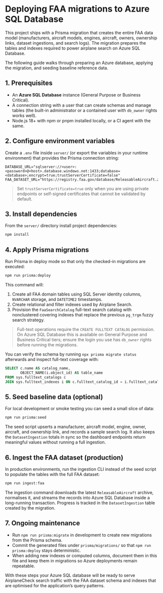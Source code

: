 # Deploying FAA migrations to Azure SQL Database

This project ships with a Prisma migration that creates the entire FAA data
model (manufacturers, aircraft models, engines, aircraft, owners, ownership
links, dataset ingestions, and search logs). The migration prepares the tables
and indexes required to power airplane search on Azure SQL Database.

The following guide walks through preparing an Azure database, applying the
migration, and seeding baseline reference data.

## 1. Prerequisites

- An **Azure SQL Database** instance (General Purpose or Business Critical).
- A connection string with a user that can create schemas and manage tables
  (the built-in administrator or a contained user with `db_owner` rights works
  well).
- Node.js 18+ with npm or pnpm installed locally, or a CI agent with the same.

## 2. Configure environment variables

Create a `.env` file inside `server/` (or export the variables in your runtime
environment) that provides the Prisma connection string:

```env
DATABASE_URL="sqlserver://<user>:<password>@<host>.database.windows.net:1433;database=<database>;encrypt=true;trustServerCertificate=false"
FAA_DATASET_URL="https://registry.faa.gov/database/ReleasableAircraft.zip"
```

> Set `trustServerCertificate=true` only when you are using private endpoints or
> self-signed certificates that cannot be validated by default.

## 3. Install dependencies

From the `server/` directory install project dependencies:

```bash
npm install
```

## 4. Apply Prisma migrations

Run Prisma in deploy mode so that only the checked-in migrations are executed:

```bash
npm run prisma:deploy
```

This command will:

1. Create all FAA domain tables using SQL Server identity columns, `NVARCHAR` storage, and `DATETIME2` timestamps.
2. Create relational and filter indexes used by Airplane Search.
3. Provision the `FaaSearchCatalog` full-text search catalog with nonclustered covering indexes that replace the previous `pg_trgm` fuzzy search strategy.

> Full-text operations require the `CREATE FULLTEXT CATALOG` permission. On Azure SQL Database this is available on General Purpose and Business Critical tiers; ensure the login you use has `db_owner` rights before running the migrations.

You can verify the schema by running `npx prisma migrate status` afterwards and inspect full-text coverage with:

```sql
SELECT c.name AS catalog_name,
       OBJECT_NAME(i.object_id) AS table_name
FROM sys.fulltext_catalogs c
JOIN sys.fulltext_indexes i ON c.fulltext_catalog_id = i.fulltext_catalog_id;
```

## 5. Seed baseline data (optional)

For local development or smoke testing you can seed a small slice of data:

```bash
npm run prisma:seed
```

The seed script upserts a manufacturer, aircraft model, engine, owner, aircraft,
and ownership link, and records a sample search log. It also keeps the
`DatasetIngestion` totals in sync so the dashboard endpoints return meaningful
values without running a full ingestion.

## 6. Ingest the FAA dataset (production)

In production environments, run the ingestion CLI instead of the seed script to
populate the tables with the full FAA dataset:

```bash
npm run ingest:faa
```

The ingestion command downloads the latest `ReleasableAircraft` archive,
normalises it, and streams the records into Azure SQL Database inside a
long-running transaction. Progress is tracked in the `DatasetIngestion` table
created by the migration.

## 7. Ongoing maintenance

- Run `npm run prisma:migrate` in development to create new migrations from the
  Prisma schema.
- Commit the generated files under `prisma/migrations/` so that `npm run
  prisma:deploy` stays deterministic.
- When adding new indexes or computed columns, document them in this file and
  keep them in migrations so Azure deployments remain repeatable.

With these steps your Azure SQL database will be ready to serve AirplaneCheck
search traffic with the FAA dataset schema and indexes that are optimised for
the application’s query patterns.
